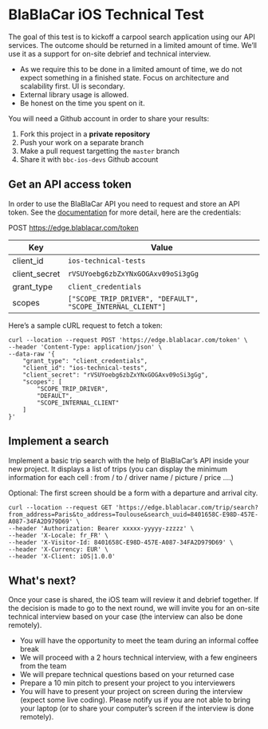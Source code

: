 # BlaBlaCar iOS Technical Test

The goal of this test is to kickoff a carpool search application using our API services. The outcome should be returned in a limited amount of time.
We’ll use it as a support for on-site debrief and technical interview.
- As we require this to be done in a limited amount of time, we do not expect something in a finished state. Focus on  architecture and scalability first. UI is secondary.
- External library usage is allowed.
- Be honest on the time you spent on it.

You will need a Github account in order to share your results:

1. Fork this project in a **private repository**
1. Push your work on a separate branch
1. Make a pull request targetting the `master` branch
1. Share it with `bbc-ios-devs` Github account

## Get an API access token

In order to use the BlaBlaCar API you need to request and store an API token. 
See the [documentation](./DOCUMENTATION.md) for more detail, here are the credentials:

POST https://edge.blablacar.com/token

| Key | Value |
| --- | --- |
| client_id | `ios-technical-tests` |
| client_secret | `rVSUYoebg6zbZxYNxGOGAxv09oSi3gGg` |
| grant_type | `client_credentials` |
| scopes | `["SCOPE_TRIP_DRIVER", "DEFAULT", "SCOPE_INTERNAL_CLIENT"]` |

Here’s a sample cURL request to fetch a token:
```
curl --location --request POST 'https://edge.blablacar.com/token' \
--header 'Content-Type: application/json' \
--data-raw '{
    "grant_type": "client_credentials",
    "client_id": "ios-technical-tests",
    "client_secret": "rVSUYoebg6zbZxYNxGOGAxv09oSi3gGg",
    "scopes": [
        "SCOPE_TRIP_DRIVER",
        "DEFAULT",
        "SCOPE_INTERNAL_CLIENT"
    ]
}'
```

## Implement a search

Implement a basic trip search with the help of BlaBlaCar’s API inside your new project. 
It displays a list of trips (you can display the minimum information for each cell : from / to / driver name / picture / price ....)

Optional: The first screen should be a form with a departure and arrival city.

```
curl --location --request GET 'https://edge.blablacar.com/trip/search?from_address=Paris&to_address=Toulouse&search_uuid=8401658C-E98D-457E-A087-34FA2D979D69' \
--header 'Authorization: Bearer xxxxx-yyyyy-zzzzz' \
--header 'X-Locale: fr_FR' \
--header 'X-Visitor-Id: 8401658C-E98D-457E-A087-34FA2D979D69' \
--header 'X-Currency: EUR' \
--header 'X-Client: iOS|1.0.0'
```

## What's next?

Once your case is shared, the iOS team will review it and debrief together.
If the decision is made to go to the next round, we will invite you for an on-site technical interview based on your case (the interview can also be done remotely).
- You will have the opportunity to meet the team during an informal coffee break
- We will proceed with a 2 hours technical interview, with a few engineers from the team
- We will prepare technical questions based on your returned case
- Prepare a 10 min pitch to present your project to you interviewers
- You will have to present your project on screen during the interview (expect some live coding). Please notify us if you are not able to bring your laptop (or to share your computer’s screen if the interview is done remotely).
